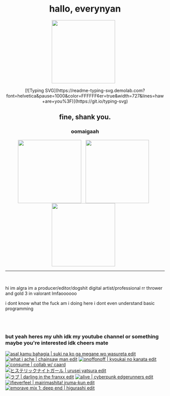 <h1 align="center">hallo, everynyan</h1>
<p align="center"><img align="center" width="200px" style="padding-right:10;" src="https://media.tenor.com/VUZpnT4pesUAAAAC/azumanga-daioh-hello-everyone.gif"></p>

<p align="center">[![Typing SVG](https://readme-typing-svg.demolab.com?font=helvetica&pause=1000&color=FFFFFF&center=true&width=727&lines=haw+are+you%3F)](https://git.io/typing-svg)</p>

<h2 align="center">fine, shank you.</h2>

<h3 align="center">oomaigaah</h3>
<div align="center">
<img align="center" width="200px" style="padding-right:10;" src="https://media.tenor.com/of_mwJmMNbsAAAAC/azumanga-azumanga-daioh.gif">
<img align="center" width="200px" style="padding-right:10;" src="https://media.tenor.com/0BUW9CWyqccAAAAC/osaka-live-reaction.gif">
<img align="center" width="200px" style="padding-right:10;" src="https://media.tenor.com/SpcyAfb2rNEAAAAC/osaka-azumanga-daioh.gif">
</div>

---

<br>
<p>hi im algra im a producer/editor/dogshit digital artist/professional rr thrower and gold 3 in valorant lmfaoooooo</p>
<p>i dont know what the fuck am i doing here i dont even understand basic programming</p>
<br>

#

### but yeah heres my uhh idk my youtube channel or something maybe you're interested idk cheers mate

<!-- BEGIN YOUTUBE-CARDS -->
[![asal kamu bahagia | suki na ko ga megane wo wasureta edit](https://ytcards.demolab.com/?id=zmPLCbAcn0c&title=asal+kamu+bahagia+%7C+suki+na+ko+ga+megane+wo+wasureta+edit&lang=en&timestamp=1692799325&background_color=%230d1117&title_color=%23ffffff&stats_color=%23dedede&max_title_lines=1&width=250&border_radius=5 "asal kamu bahagia | suki na ko ga megane wo wasureta edit")](https://www.youtube.com/watch?v=zmPLCbAcn0c)
[![what i ache | chainsaw man edit](https://ytcards.demolab.com/?id=8LmbXsmZUik&title=what+i+ache+%7C+chainsaw+man+edit&lang=en&timestamp=1681925094&background_color=%230d1117&title_color=%23ffffff&stats_color=%23dedede&max_title_lines=1&width=250&border_radius=5 "what i ache | chainsaw man edit")](https://www.youtube.com/watch?v=8LmbXsmZUik)
[![onoffonoff | kyoukai no kanata edit](https://ytcards.demolab.com/?id=jCMdmMrepUc&title=onoffonoff+%7C+kyoukai+no+kanata+edit&lang=en&timestamp=1675093885&background_color=%230d1117&title_color=%23ffffff&stats_color=%23dedede&max_title_lines=1&width=250&border_radius=5 "onoffonoff | kyoukai no kanata edit")](https://www.youtube.com/watch?v=jCMdmMrepUc)
[![consume | collab w/ caard](https://ytcards.demolab.com/?id=2bqxrl7pnJ0&title=consume+%7C+collab+w%2F+caard&lang=en&timestamp=1674813744&background_color=%230d1117&title_color=%23ffffff&stats_color=%23dedede&max_title_lines=1&width=250&border_radius=5 "consume | collab w/ caard")](https://www.youtube.com/watch?v=2bqxrl7pnJ0)
[![ヒステリックナイトガール | urusei yatsura edit](https://ytcards.demolab.com/?id=7s60NTXNiIk&title=%E3%83%92%E3%82%B9%E3%83%86%E3%83%AA%E3%83%83%E3%82%AF%E3%83%8A%E3%82%A4%E3%83%88%E3%82%AC%E3%83%BC%E3%83%AB+%7C+urusei+yatsura+edit&lang=en&timestamp=1669998970&background_color=%230d1117&title_color=%23ffffff&stats_color=%23dedede&max_title_lines=1&width=250&border_radius=5 "ヒステリックナイトガール | urusei yatsura edit")](https://www.youtube.com/watch?v=7s60NTXNiIk)
[![ラブ | darling in the franxx edit](https://ytcards.demolab.com/?id=YbHtZcLNvNo&title=%E3%83%A9%E3%83%96+%7C+darling+in+the+franxx+edit&lang=en&timestamp=1669998601&background_color=%230d1117&title_color=%23ffffff&stats_color=%23dedede&max_title_lines=1&width=250&border_radius=5 "ラブ | darling in the franxx edit")](https://www.youtube.com/watch?v=YbHtZcLNvNo)
[![alive | cyberpunk edgerunners edit](https://ytcards.demolab.com/?id=KvV1UXU8QVU&title=alive+%7C+cyberpunk+edgerunners+edit&lang=en&timestamp=1667144610&background_color=%230d1117&title_color=%23ffffff&stats_color=%23dedede&max_title_lines=1&width=250&border_radius=5 "alive | cyberpunk edgerunners edit")](https://www.youtube.com/watch?v=KvV1UXU8QVU)
[![ifieverfeel | mairimashita! iruma-kun edit](https://ytcards.demolab.com/?id=1aAOoKghqq0&title=ifieverfeel+%7C+mairimashita%21+iruma-kun+edit&lang=en&timestamp=1662642932&background_color=%230d1117&title_color=%23ffffff&stats_color=%23dedede&max_title_lines=1&width=250&border_radius=5 "ifieverfeel | mairimashita! iruma-kun edit")](https://www.youtube.com/watch?v=1aAOoKghqq0)
[![emorave mix 1: deep end | higurashi edit](https://ytcards.demolab.com/?id=yoI1OkfwVxI&title=emorave+mix+1%3A+deep+end+%7C+higurashi+edit&lang=en&timestamp=1660299833&background_color=%230d1117&title_color=%23ffffff&stats_color=%23dedede&max_title_lines=1&width=250&border_radius=5 "emorave mix 1: deep end | higurashi edit")](https://www.youtube.com/watch?v=yoI1OkfwVxI)
<!-- END YOUTUBE-CARDS -->

